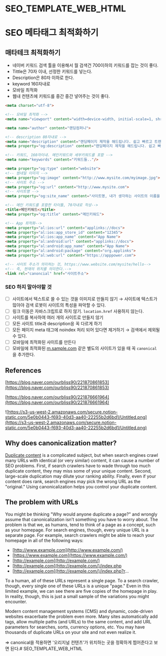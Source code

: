 # SEO_TEMPLATE_WEB_HTML
# SEO 메타태그 최적화하기

## 매타테크 최적화하기

- 네이버 키워드 검색 툴을 이용해서 월 검색건 700이하의 키워드를 잡는 것이 좋다.
- Tittle은 70자 이내, 선정한 키워드를 넣는다.
- Description은 80자 이하로 한다.
- keyword 160자내로
- 모바일 최적화
- 웹내 컨텐츠에 키워드를 중간 중간 넣어주는 것이 좋다.

```html
<meta charset="utf-8">

<!-- 모바일 최적화 -->
<meta name="viewport" content="width=device-width, initial-scale=1, shrink-to-fit=no">

<meta name="author" content="랜딩컴퍼니">

<!-- description 80자내로 -->
<meta name="description" content="랜딩페이지 제작을 해드립니다. 쉽고 빠르고 트랜디하게 랜딩페이지를 제작해드립니다">
<meta property="og:description" content="랜딩페이지 제작을 해드립니다. 쉽고 빠르고 트랜디하게 랜딩페이지를 제작해드립니다">

<!-- 키워드, 160자이내. 메인키워드와 세부키워드를 포함 -->
<meta name="keywords" content="키워드들.."/>

<meta property="og:type" content="website">
<!-- 썸네일 이미지 -->
<meta property="og:image" content="http://www.mysite.com/myimage.jpg">
<!-- 사이트 주소 -->
<meta property="og:url" content="http://www.mysite.com">
<!-- 사이트명 --> 
<meta property="og:site_name" content="사이트명, 내가 생각하는 사이트의 이름을 넣는다">

<!-- 메인 키워드를 포함한 타이틀, 70자내로 작성-->
<title>메인키워드</title>
<meta property="og:title" content="메인키워드">

<!-- App 최적화-->
<meta property="al:ios:url" content="applinks://docs">
<meta property="al:ios:app_store_id" content="12345">
<meta property="al:ios:app_name" content="App Name">
<meta property="al:android:url" content="applinks://docs">
<meta property="al:android:app_name" content="App Name">
<meta property="al:android:package" content="org.applinks">
<meta property="al:web:url" content="https://apppower.com">

<!-- 사이트 주소가 의미하는 것, https://www.website.com/mysite/hello-->
<!-- 즉, 현재의 위치를 의미한다.-->
<link rel="canoncial" href="사이트주소">
```

### SEO 하지 말아야할 것

- [ ]  사이트에서 텍스트로 쓸 수 있는 것을 이미지로 만들지 않기 → 사이트에 텍스트가 많아야 검색 로봇이 사이트의 특성을 파악할 수 있다.
- [ ]  링크 이동은 자바스크립트로 하지 않기. `location.href` 사용하지 않는다.
- [ ]  사이트를 복사하여 여러 개의 사이트로 만들지 않기
- [ ]  모든 사이트 title과 description응 꼭 다르게 하기
- [ ]  모든 페이지 meta 태그에 noindex 처리 되어 있다면 제거하기 → 검색에서 제외될 수 있다.
- [ ]  모바일에 최적화된 사이트를 만든다
- [ ]  모바일에 최적화된 [m.sample.com](http://m.sample.com) 같은 별도의 사이트가 있을 때 꼭 `canonical` 을 추가한다.

## References

[https://blog.naver.com/ourbliss90/221870861853](https://blog.naver.com/ourbliss90/221870861853)

[https://blog.naver.com/ourbliss90/221876661964](https://blog.naver.com/ourbliss90/221876661964)

![https://s3-us-west-2.amazonaws.com/secure.notion-static.com/5e0b0443-f693-40d3-aa40-22255b2d6bd1/Untitled.png](https://s3-us-west-2.amazonaws.com/secure.notion-static.com/5e0b0443-f693-40d3-aa40-22255b2d6bd1/Untitled.png)

## **Why does canonicalization matter?**

[Duplicate content](https://moz.com/learn/seo/duplicate-content) is a complicated subject, but when search engines crawl many URLs with identical (or very similar) content, it can cause a number of SEO problems. First, if search crawlers have to wade through too much duplicate content, they may miss some of your unique content. Second, large-scale duplication may dilute your ranking ability. Finally, even if your content does rank, search engines may pick the wrong URL as the "original." Using canonicalization helps you control your duplicate content.

## **The problem with URLs**

You might be thinking "Why would anyone duplicate a page?" and wrongly assume that canonicalization isn’t something you have to worry about. The problem is that we, as humans, tend to think of a page as a concept, such as your homepage. For search engines, though, every unique URL is a separate page. For example, search crawlers might be able to reach your homepage in all of the following ways:

- [http://www.example.com](http://www.example.com/)
- [https://www.example.com](https://www.example.com/)
- [http://example.com](http://example.com/)
- [http://example.com](http://example.com/)/index.php
- [http://example.com](http://example.com/)/index.php?r...

To a human, all of these URLs represent a single page. To a search crawler, though, every single one of these URLs is a unique "page." Even in this limited example, we can see there are five copies of the homepage in play. In reality, though, this is just a small sample of the variations you might encounter.

Modern content management systems (CMS) and dynamic, code-driven websites exacerbate the problem even more. Many sites automatically add tags, allow multiple paths (and URLs) to the same content, and add URL parameters for searches, sorts, currency options, etc. You may have thousands of duplicate URLs on your site and not even realize it.

⇒ canonical을 적용하면 '오리지널 컨텐츠'가 위치하는 곳을 정확하게 찝어준다고 보면 된다.# SEO_TEMPLATE_WEB_HTML
